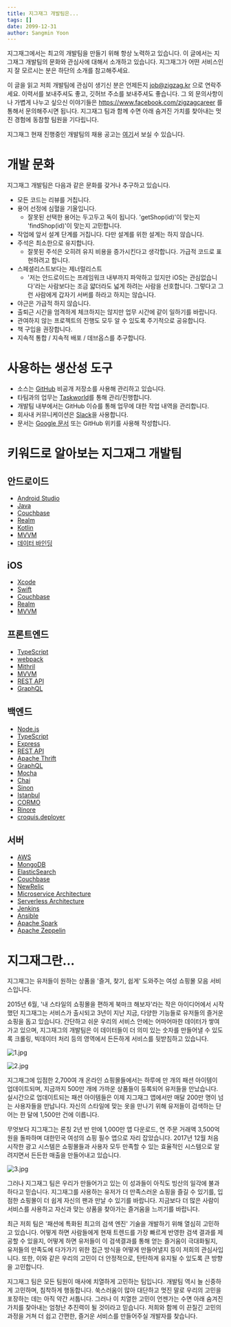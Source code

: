 ```yaml
---
title: 지그재그 개발팀은...
tags: []
date: 2099-12-31
author: Sangmin Yoon
---
```


지그재그에서는 최고의 개발팀을 만들기 위해 항상 노력하고 있습니다.
이 글에서는 지그재그 개발팀의 문화와 관심사에 대해서 소개하고 있습니다.
지그재그가 어떤 서비스인지 잘 모르시는 분은 하단의 소개를 참고해주세요.

이 글을 읽고 저희 개발팀에 관심이 생기신 분은 언제든지 [job@zigzag.kr](mailto:job@zigzag.kr) 으로 연락주세요.
이력서를 보내주셔도 좋고, 깃허브 주소를 보내주셔도 좋습니다.
그 외 문의사항이나 가볍게 나누고 싶으신 이야기들은 https://www.facebook.com/zigzagcareer 를 통해서 문의해주시면 됩니다.
지그재그 팀과 함께 수면 아래 숨겨진 가치를 찾아내는 멋진 경험에 동참할 팀원을 기다립니다.

지그재그 현재 진행중인 개발팀의 채용 공고는 [여기](https://career.zigzag.kr/recruit/)서 보실 수 있습니다.

<!--more-->

# 개발 문화

지그재그 개발팀은 다음과 같은 문화를 갖거나 추구하고 있습니다.

* 모든 코드는 리뷰를 거칩니다.
* 용어 선정에 심혈을 기울입니다.
	* 잘못된 선택한 용어는 두고두고 독이 됩니다. 'getShop(id)'이 맞는지 'findShop(id)'이 맞는지 고민합니다.
* 작업에 앞서 설계 단계를 거칩니다. 다만 설계를 위한 설계는 하지 않습니다.
* 주석은 최소한으로 유지합니다.
	* 잘못된 주석은 오히려 유지 비용을 증가시킨다고 생각합니다. 가급적 코드로 표현하려고 합니다.
* 스페셜리스트보다는 제너럴리스트
    * '저는 안드로이드는 프레임워크 내부까지 파악하고 있지만 iOS는 관심없습니다'라는 사람보다는 조금 얇더라도 넓게 하려는 사람을 선호합니다. 그렇다고 그런 사람에게 갑자기 서버를 하라고 하지는 않습니다.
* 야근은 가급적 하지 않습니다.
* 출퇴근 시간을 엄격하게 체크하지는 않지만 업무 시간에 같이 일하기를 바랍니다.
* 관여하지 않는 프로젝트의 진행도 모두 알 수 있도록 주기적으로 공유합니다.
* 책 구입을 권장합니다.
* 지속적 통합 / 지속적 배포 / 데브옵스를 추구합니다.

# 사용하는 생산성 도구

* 소스는 [GitHub](https://github.com/) 비공개 저장소를 사용해 관리하고 있습니다.
* 타팀과의 업무는 [Taskworld](https://taskworld.com/)를 통해 관리/진행합니다.
* 개발팀 내부에서는 GitHub 이슈를 통해 업무에 대한 작업 내역을 관리합니다.
* 회사내 커뮤니케이션은 [Slack](https://slack.com/)을 사용합니다.
* 문서는 [Google 문서](https://www.google.com/docs/about/) 또는 GitHub 위키를 사용해 작성합니다.

# 키워드로 알아보는 지그재그 개발팀

## 안드로이드

* [Android Studio](https://developer.android.com/studio/)
* [Java](https://www.java.com/)
* [Couchbase](https://www.couchbase.com/)
* [Realm](https://realm.io/)
* [Kotlin](https://kotlinlang.org/)
* [MVVM](https://en.wikipedia.org/wiki/Model%E2%80%93view%E2%80%93viewmodel)
* [데이터 바인딩](https://developer.android.com/topic/libraries/data-binding/)

## iOS

* [Xcode](https://developer.apple.com/xcode/)
* [Swift](https://swift.org/)
* [Couchbase](https://www.couchbase.com/)
* [Realm](https://realm.io/)
* [MVVM](https://en.wikipedia.org/wiki/Model%E2%80%93view%E2%80%93viewmodel)

## 프론트엔드

* [TypeScript](https://www.typescriptlang.org/)
* [webpack](https://webpack.js.org/)
* [Mithril](https://mithril.js.org/)
* [MVVM](https://en.wikipedia.org/wiki/Model%E2%80%93view%E2%80%93viewmodel)
* [REST API](https://en.wikipedia.org/wiki/Representational_state_transfer)
* [GraphQL](http://graphql.org/)
 
## 백엔드

* [Node.js](https://nodejs.org/)
* [TypeScript](https://www.typescriptlang.org/)
* [Express](http://expressjs.com/)
* [REST API](https://en.wikipedia.org/wiki/Representational_state_transfer)
* [Apache Thrift](https://thrift.apache.org/)
* [GraphQL](http://graphql.org/)
* [Mocha](https://mochajs.org/)
* [Chai](http://chaijs.com/)
* [Sinon](http://sinonjs.org/)
* [Istanbul](https://istanbul.js.org/)
* [CORMO](http://croquiscom.github.io/cormo/)
* [Rinore](https://github.com/croquiscom/rinore)
* [croquis.deployer](https://github.com/croquiscom/croquis.deployer)

## 서버

* [AWS](https://aws.amazon.com/)
* [MongoDB](https://www.mongodb.com/)
* [ElasticSearch](https://www.elastic.co/)
* [Couchbase](https://www.couchbase.com/)
* [NewRelic](https://newrelic.com/)
* [Microservice Architecture](https://en.wikipedia.org/wiki/Microservices)
* [Serverless Architecture](https://en.wikipedia.org/wiki/Serverless_computing)
* [Jenkins](https://jenkins.io/)
* [Ansible](https://www.ansible.com/)
* [Apache Spark](https://spark.apache.org/)
* [Apache Zeppelin](https://zeppelin.apache.org/)

# 지그재그란...

지그재그는 유저들이 원하는 상품을 '즐겨, 찾기, 쉽게' 도와주는 여성 쇼핑몰 모음 서비스입니다.

2015년 6월, '내 스타일의 쇼핑몰을 편하게 북마크 해보자'라는 작은 아이디어에서 시작했던 지그재그는 서비스가 출시되고 3년이 지난 지금, 다양한 기능들로 유저들의 즐거운 쇼핑을 돕고 있습니다.
간단하고 쉬운 우리의 서비스 안에는 어마어마한 데이터가 쌓여가고 있으며,
지그재그의 개발팀은 이 데이터들이 더 의미 있는 숫자를 만들어낼 수 있도록 크롤링, 빅데이터 처리 등의 영역에서 든든하게 서비스를 뒷받침하고 있습니다.

![1.jpg](/img/content/2018-01-23-1/1.jpg)

![2.jpg](/img/content/2018-01-23-1/2.jpg)

지그재그에 입점한 2,700여 개 온라인 쇼핑몰들에서는 하루에 만 개의 패션 아이템이 업데이트되며, 지금까지 500만 개에 가까운 상품들이 등록되어 유저들을 만났습니다.
실시간으로 업데이트되는 패션 아이템들은 이제 지그재그 앱에서만 매달 200만 명이 넘는 사용자들을 만납니다.
자신의 스타일에 맞는 옷을 만나기 위해 유저들이 검색하는 단어는 한 달에 1,500만 건에 이릅니다.

무엇보다 지그재그는 론칭 2년 반 만에 1,000만 앱 다운로드, 연 주문 거래액 3,500억 원을 돌파하며 대한민국 여성의 쇼핑 필수 앱으로 자리 잡았습니다.
2017년 12월 처음 시작한 광고 시스템은 쇼핑몰들과 사용자 모두 만족할 수 있는 효율적인 시스템으로 알려지면서 든든한 매출을 만들어내고 있습니다.

![3.jpg](/img/content/2018-01-23-1/3.jpg)

그러나 지그재그 팀은 우리가 만들어가고 있는 이 성과들이 아직도 빙산의 일각에 불과하다고 믿습니다.
지그재그를 사용하는 유저가 더 만족스러운 쇼핑을 즐길 수 있기를, 입점한 쇼핑몰이 더 쉽게 자신의 팬과 만날 수 있기를 바랍니다.
지금보다 더 많은 사람이 서비스를 사용하고 자신과 맞는 상품을 찾아가는 즐거움을 느끼기를 바랍니다. 

최근 저희 팀은 '패션에 특화된 최고의 검색 엔진' 기술을 개발하기 위해 열심히 고민하고 있습니다.
어떻게 하면 사람들에게 현재 트렌드를 가장 빠르게 반영한 검색 결과를 제공할 수 있을지, 어떻게 하면 유저들이 이 검색결과를 통해 얻는 즐거움이 극대화될지,
유저들의 만족도에 다가가기 위한 접근 방식을 어떻게 만들어낼지 등이 저희의 관심사입니다.
또한, 이와 같은 우리의 고민이 더 안정적으로, 탄탄하게 유지될 수 있도록 큰 방향을 고민합니다.

지그재그 팀은 모든 팀원이 매사에 치열하게 고민하는 팀입니다.
개발팀 역시 늘 신중하게 고민하며, 침착하게 행동합니다.
쑥스러움이 많아 대단하고 멋진 말로 우리의 고민을 포장하는 데는 아직 약간 서툽니다.
그러나 이 치열한 고민이 언젠가는 수면 아래 숨겨진 가치를 찾아내는 엄청난 추진력이 될 것이라고 믿습니다.
저희와 함께 이 끈질긴 고민의 과정을 거쳐 더 쉽고 간편한, 즐거운 서비스를 만들어주실 개발자를 찾습니다.
